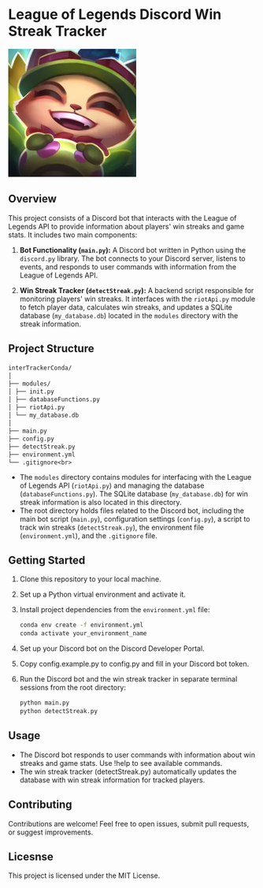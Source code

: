# League of Legends Discord Win Streak Tracker

![Project Logo](interLogo.png)

## Overview

This project consists of a Discord bot that interacts with the League of Legends API to provide information about players' win streaks and game stats. It includes two main components:

1. **Bot Functionality (`main.py`):** A Discord bot written in Python using the `discord.py` library. The bot connects to your Discord server, listens to events, and responds to user commands with information from the League of Legends API.

2. **Win Streak Tracker (`detectStreak.py`):** A backend script responsible for monitoring players' win streaks. It interfaces with the `riotApi.py` module to fetch player data, calculates win streaks, and updates a SQLite database (`my_database.db`) located in the `modules` directory with the streak information.

## Project Structure
    interTrackerConda/
    │
    ├── modules/
    │ ├── init.py
    │ ├── databaseFunctions.py
    │ ├── riotApi.py
    │ └── my_database.db
    │
    ├── main.py
    ├── config.py
    ├── detectStreak.py
    ├── environment.yml
    └── .gitignore<br>

- The `modules` directory contains modules for interfacing with the League of Legends API (`riotApi.py`) and managing the database (`databaseFunctions.py`). The SQLite database (`my_database.db`) for win streak information is also located in this directory.
- The root directory holds files related to the Discord bot, including the main bot script (`main.py`), configuration settings (`config.py`), a script to track win streaks (`detectStreak.py`), the environment file (`environment.yml`), and the `.gitignore` file.

## Getting Started

1. Clone this repository to your local machine.
2. Set up a Python virtual environment and activate it.
3. Install project dependencies from the `environment.yml` file:

   ```sh
   conda env create -f environment.yml
   conda activate your_environment_name
   
4. Set up your Discord bot on the Discord Developer Portal.
5. Copy config.example.py to config.py and fill in your Discord bot token.
6. Run the Discord bot and the win streak tracker in separate terminal sessions from the root directory:

    ```sh
    python main.py
    python detectStreak.py

## Usage
- The Discord bot responds to user commands with information about win streaks and game stats. Use !help to see available commands.
- The win streak tracker (detectStreak.py) automatically updates the database with win streak information for tracked players.

## Contributing
Contributions are welcome! Feel free to open issues, submit pull requests, or suggest improvements.

## Licesnse
This project is licensed under the MIT License.